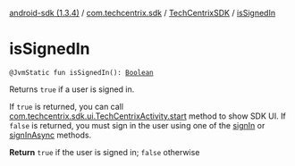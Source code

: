 [android-sdk (1.3.4)](../../index.md) / [com.techcentrix.sdk](../index.md) / [TechCentrixSDK](index.md) / [isSignedIn](./is-signed-in.md)

# isSignedIn

`@JvmStatic fun isSignedIn(): `[`Boolean`](https://kotlinlang.org/api/latest/jvm/stdlib/kotlin/-boolean/index.html)

Returns `true` if a user is signed in.

If `true` is returned, you can call [com.techcentrix.sdk.ui.TechCentrixActivity.start](../../com.techcentrix.sdk.ui/-tech-centrix-activity/start.md) method to show SDK UI.
If `false` is returned, you must sign in the user using one of the [signIn](sign-in.md) or [signInAsync](sign-in-async.md) methods.

**Return**
`true` if the user is signed in; `false` otherwise


